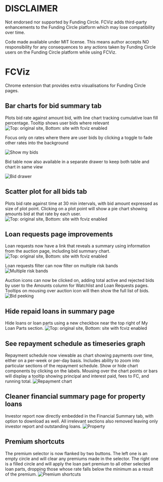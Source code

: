 # DISCLAIMER
Not endorsed nor supported by Funding Circle. FCViz adds third-party enhancements to the Funding Circle platform which may lose compatibility over time.

Code made available under MIT license.
This means author accepts NO responsibility for any consequences to any actions taken by Funding Circle users on the Funding Circle platform while using FCViz.

# FCViz
Chrome extension that provides extra visualisations for Funding Circle pages.

## Bar charts for bid summary tab
Plots bid rate against amount bid, with line chart tracking cumulative loan fill percentage.
Tooltip shows user bids where relevant
![Top: original site, Bottom: site with fcviz enabled](http://lonerifle.github.io/fcviz/fcviz.png)

Focus only on rates where there are user bids by clicking a toggle to fade other rates into the background

![Show my bids](http://lonerifle.github.io/fcviz/showmybids.png)

Bid table now also available in a separate drawer to keep both table and chart in same view

![Bid drawer](http://lonerifle.github.io/fcviz/bidtray.png)

## Scatter plot for all bids tab
Plots bid rate against time at 30 min intervals, with bid amount expressed as size of plot point.
Clicking on a plot point will show a pie chart showing amounts bid at that rate by each user.
![Top: original site, Bottom: site with fcviz enabled](http://lonerifle.github.io/fcviz/fcviz-all.png)

## Loan requests page improvements
Loan requests now have a link that reveals a summary using information from the auction page, including bid summary chart.
![Top: original site, Bottom: site with fcviz enabled](http://lonerifle.github.io/fcviz/fcviz-requests.png)

Loan requests filter can now filter on multiple risk bands
![Multiple risk bands](http://lonerifle.github.io/fcviz/multiband.png)

Auction icons can now be clicked on, adding total active and rejected bids by user to the Amounts column for Watchlist and Loan Requests pages.
Tooltips on mousing over auction icon will then show the full list of bids.
![Bid peeking](http://lonerifle.github.io/fcviz/bidpeek.png)

## Hide repaid loans in summary page
Hide loans or loan parts using a new checkbox near the top right of My Loan Parts section.
![Top: original site, Bottom: site with fcviz enabled](http://lonerifle.github.io/fcviz/fcviz-hiderepaid.png)

## See repayment schedule as timeseries graph
Repayment schedule now viewable as chart showing payments over time, either on a per-week or per-day basis. 
Includes ability to zoom into particular sections of the repayment schedule.
Show or hide chart components by clicking on the labels.
Mousing over the chart points or bars will display a tooltip showing principal and interest paid, fees to FC, 
and running total. 
![Repayment chart](http://lonerifle.github.io/fcviz/fcviz-repay.png)

## Cleaner financial summary page for property loans
Investor report now directly embedded in the Financial Summary tab, with option to download as well. 
All irrelevant sections also removed leaving only investor report and outstanding loans.
![Property](http://lonerifle.github.io/fcviz/property.png)

## Premium shortcuts
The premium selector is now flanked by two buttons.
The left one is an empty circle and will clear any premiums made in the selector. 
The right one is a filled circle and will apply the loan part premium to all other selected loan parts, dropping those whose rate falls below the minimum as a result of the premium.
![Premium shortcuts](http://lonerifle.github.io/fcviz/sell-my-loans.png)
